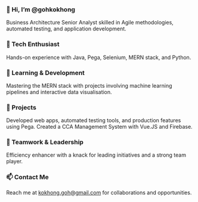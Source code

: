 ### 👋 Hi, I’m @gohkokhong
Business Architecture Senior Analyst skilled in Agile methodologies, automated testing, and application development.

### 👀 Tech Enthusiast
Hands-on experience with Java, Pega, Selenium, MERN stack, and Python.

### 🌱 Learning & Development
Mastering the MERN stack with projects involving machine learning pipelines and interactive data visualisation.

### 🔭 Projects
Developed web apps, automated testing tools, and production features using Pega. Created a CCA Management System with Vue.JS and Firebase.

### 🤝 Teamwork & Leadership
Efficiency enhancer with a knack for leading initiatives and a strong team player.

### 📫 Contact Me
Reach me at kokhong.goh@gmail.com for collaborations and opportunities.
